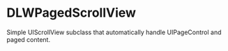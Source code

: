 DLWPagedScrollView
==================

Simple UIScrollView subclass that automatically handle UIPageControl and paged content.
